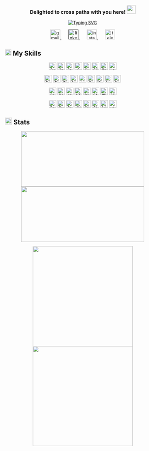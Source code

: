 <h3 align='center'>
    Delighted to cross paths with you here! <img src='https://media.giphy.com/media/v1.Y2lkPTc5MGI3NjExNGExNzhmMGNkOWZlZWZjN2ZlNWM2NjUxMmI4NGM0ZTdmMDJhZDgxOCZlcD12MV9pbnRlcm5hbF9naWZzX2dpZklkJmN0PXM/NFGhfDRVAml9khfvzP/giphy.gif' width='28'>
</h3>

<p align='center'> 
  <a href='https://git.io/typing-svg'><img src='https://readme-typing-svg.demolab.com?    font=Fira+Code&pause=1000&color=41b883&center=true&vCenter=true&width=435&lines=Computer+Engineering+student+at+IUST;Passionate+about+AI+and+its+marvels;Avid+learner+and+explorer' alt='Typing SVG' /></a>
</p>

<!-- Social media section -->
<p align='center'>
  <a href='mailto:elnazrezaee80@gmail.com' title='Gmail'>
    <img width='32' height='32' src='https://img.icons8.com/glyph-neue/64/41b883/gmail.png' alt='gmail'/>
  </a>
  &#8287;&#8287;&#8287;&#8287;&#8287;
  
  <a href='' title='LinkedIn'>
    <img width='32' height='32' src='https://img.icons8.com/ios-filled/50/41b883/linkedin.png' alt='linkedin'/>
  </a>
  &#8287;&#8287;&#8287;&#8287;&#8287;
  
  <a href='https://www.instagram.com/lelnazrezaeel/' title='Instagram'>
    <img width='32' height='32' src='https://img.icons8.com/ios-filled/50/41b883/instagram-new--v1.png' alt='instagram'/>
  </a>
  &#8287;&#8287;&#8287;&#8287;&#8287;
  
  <a href='https://t.me/lelnazrezaeel'>
    <img width='32' height='32' src='https://img.icons8.com/ios-filled/50/41b883/telegram.png' alt='telegram'/>
  </a>
</p>


## <img width='20' height='20' src='https://img.icons8.com/pastel-glyph/64/41b883/code--v1.png' alt='code--v1'/> My Skills
<p align='center'>
    <code><img title='Python' width='24px' height='24px' src='https://raw.githubusercontent.com/rahulbanerjee26/githubAboutMeGenerator/main/icons/python.svg'></code>
    <code><img title='Javascript' width='24px' height='24px'src='https://raw.githubusercontent.com/rahulbanerjee26/githubAboutMeGenerator/main/icons/javascript.svg'></code>
    <code><img title='Java' width='24px' height='24px' src='https://raw.githubusercontent.com/rahulbanerjee26/githubAboutMeGenerator/main/icons/java.svg'></code>
    <code><img title='C' width='24px' height='24px' src='https://raw.githubusercontent.com/rahulbanerjee26/githubAboutMeGenerator/main/icons/c.svg'></code>
    <code><img title='C++' width='24px' height='24px' src='https://raw.githubusercontent.com/rahulbanerjee26/githubAboutMeGenerator/main/icons/cpp.svg'></code>
    <code><img title='C#' width='24px' height='24px' src='https://raw.githubusercontent.com/rahulbanerjee26/githubAboutMeGenerator/main/icons/csharp.svg'></code>
    <code><img title='Matlab' width='24px' height='24px' src='https://raw.githubusercontent.com/rahulbanerjee26/githubAboutMeGenerator/main/icons/matlab.svg'></code>
    <code><img title='Latex' width='24px' height='24px' src='https://img.icons8.com/color/48/latex.png'></code>
</p>

<p align='center'>
    <code><img title='Keras' wwidth='24px' height='24px' src='https://upload.wikimedia.org/wikipedia/commons/a/ae/Keras_logo.svg'></code>
    <code><img title='PyTorch' width='24px' height='24px' src='https://raw.githubusercontent.com/rahulbanerjee26/githubAboutMeGenerator/main/icons/pytorch.svg'></code>
    <code><img title='Tensorflow' width='24px' height='24px' src='https://raw.githubusercontent.com/rahulbanerjee26/githubAboutMeGenerator/main/icons/tensorflow.svg'></code>
    <code><img title='kaggle' width='24px' height='24px' src='https://raw.githubusercontent.com/rahulbanerjee26/githubAboutMeGenerator/main/icons/kaggle.svg'></code>
    <code><img title='scikit-learn' width='24px' height='24px' src='https://raw.githubusercontent.com/rahulbanerjee26/githubAboutMeGenerator/main/icons/scikit.svg'></code>
    <code><img title='OpenCV' width='24px' height='24px' src='https://raw.githubusercontent.com/rahulbanerjee26/githubAboutMeGenerator/main/icons/opencv.svg'></code>
    <code><img title='Matplotlib' width='24px' height='24px' src='https://upload.wikimedia.org/wikipedia/commons/8/84/Matplotlib_icon.svg'></code>
    <code><img title='NumPy' width='24px' height='24px' src='https://img.icons8.com/color/48/numpy.png'/></code>
    <code><img title='Google Colab' width='24px' height='24px' src='https://img.icons8.com/color/48/google-colab.png'/></code>
</p>

<p align='center'>
    <code><img title='React' width='24px' height='24px' src='https://raw.githubusercontent.com/rahulbanerjee26/githubAboutMeGenerator/main/icons/reactjs.svg'></code>
    <code><img title='Bootstrap' width='24px' height='24px' src='https://raw.githubusercontent.com/rahulbanerjee26/githubAboutMeGenerator/main/icons/bootstrap.svg'></code>
    <code><img title='css' width='24px' height='24px' src='https://raw.githubusercontent.com/rahulbanerjee26/githubAboutMeGenerator/main/icons/css.svg'></code>
    <code><img title='HTML' width='24px' height='24px' src='https://raw.githubusercontent.com/rahulbanerjee26/githubAboutMeGenerator/main/icons/html.svg'></code>
    <code><img title='Redux' width='24px' height='24px' src='https://raw.githubusercontent.com/rahulbanerjee26/githubAboutMeGenerator/main/icons/redux.svg'></code>
    <code><img title='SASS' width='24px' height='24px' src='https://raw.githubusercontent.com/rahulbanerjee26/githubAboutMeGenerator/main/icons/sass.svg'></code>
    <code><img title='MUI' width='24' height='24' src='https://img.icons8.com/color/48/material-ui.png'/></code>
    <code><img title='JSON' width='24' height='24' src='https://img.icons8.com/stickers/100/json-download.png'/></code>
</p>

<p align='center'>
    <code><img title='Docker' width='24px' height='24px' src='https://raw.githubusercontent.com/rahulbanerjee26/githubAboutMeGenerator/main/icons/docker.svg'></code>
    <code><img title='MySQL' width='24px' height='24px' src='https://raw.githubusercontent.com/rahulbanerjee26/githubAboutMeGenerator/main/icons/mysql.svg'></code>
    <code><img title='Postman' width='24px' width='24px' src='https://raw.githubusercontent.com/rahulbanerjee26/githubAboutMeGenerator/main/icons/postman.svg'></code>
    <code><img title='ANTLR' width='24px' width='24px' src='https://www.svgrepo.com/show/373431/antlr.svg'></code>
    <code><img title='Git' width='24px' height='24px' src='https://raw.githubusercontent.com/rahulbanerjee26/githubAboutMeGenerator/main/icons/git.svg'></code>
    <code><img title='GitHub' width='24px' height='24px' src='https://raw.githubusercontent.com/rahulbanerjee26/githubAboutMeGenerator/main/icons/github.svg'></code>
    <code><img title='Linux' width='24px' height='24px' src='https://raw.githubusercontent.com/rahulbanerjee26/githubAboutMeGenerator/main/icons/linux.svg'></code>
    <code><img title='Visual Studio' width='24' height='24' src='https://img.icons8.com/color/48/visual-studio--v2.png' alt='visual-studio--v2'/></code>
</p>

## <img width="22" height="22" src="https://img.icons8.com/external-prettycons-solid-prettycons/60/41b883/external-graph-business-and-finance-prettycons-solid-prettycons-2.png" alt="external-graph-business-and-finance-prettycons-solid-prettycons-2"/> Stats
<p align=center>
    <img width='400px' height='180px' src="https://streak-stats.demolab.com?user=lelnazrezaeel&theme=vue-dark&hide_border=true&border_radius=10" />
    <img width='400px' height='180px' src="https://github-readme-stats.vercel.app/api?username=lelnazrezaeel&theme=vue-dark&hide_border=true&show_icons=true&border_radius=10"/>
</p>
<p align=center>
    <img width=325 src="https://github-readme-stats.vercel.app/api/top-langs/?username=lelnazrezaeel&hide=c%23,powershell,Mathematica,Ruby,Objective-C,Objective-C%2b%2b,Cuda&title_color=96CEB4&text_color=ffffff&icon_color=96CEB4&bg_color=4a4e4d&langs_count=8&layout=compact&hide_border=true" />
    <img width=325 src="https://github-readme-activity-graph.vercel.app/graph?username=lelnazrezaeel&bg_color=1e1f26&hide_border=true"/>
</p>

